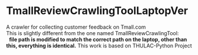 # TmallReviewCrawlingToolLaptopVer
A crawler for collecting customer feedback on Tmall.com  
This is slightly different from the one named TmallReviewCrawlingTool:  
   **file path is modified to match the correct path on the laptop, other than this, everything is identical.**
This work is based on THULAC-Python Project
